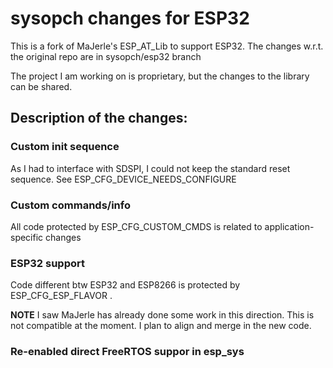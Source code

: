 sysopch changes for ESP32
=========================

This is a fork of MaJerle's ESP_AT_Lib to support ESP32. The changes w.r.t. the original repo are in sysopch/esp32 branch

The project I am working on is proprietary, but the changes to the library can be shared.

## Description of the changes:

### Custom init sequence

As I had to interface with SDSPI, I could not keep the standard reset sequence. See ESP_CFG_DEVICE_NEEDS_CONFIGURE

### Custom commands/info

All code protected by ESP_CFG_CUSTOM_CMDS is related to application-specific changes
 


### ESP32 support

Code different btw ESP32 and ESP8266 is protected by ESP_CFG_ESP_FLAVOR .

**NOTE** I saw MaJerle has already done some work in this direction. This is not compatible at the moment. I plan to align and merge in the new code.

### Re-enabled direct FreeRTOS suppor in esp_sys